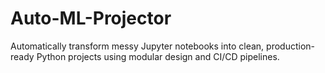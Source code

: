 # Auto-ML-Projector
Automatically transform messy Jupyter notebooks into clean, production-ready Python projects using modular design and CI/CD pipelines.
